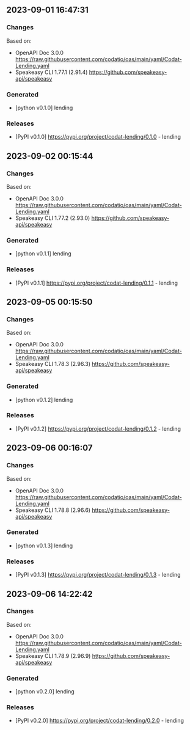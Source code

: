 

## 2023-09-01 16:47:31
### Changes
Based on:
- OpenAPI Doc 3.0.0 https://raw.githubusercontent.com/codatio/oas/main/yaml/Codat-Lending.yaml
- Speakeasy CLI 1.77.1 (2.91.4) https://github.com/speakeasy-api/speakeasy
### Generated
- [python v0.1.0] lending
### Releases
- [PyPI v0.1.0] https://pypi.org/project/codat-lending/0.1.0 - lending

## 2023-09-02 00:15:44
### Changes
Based on:
- OpenAPI Doc 3.0.0 https://raw.githubusercontent.com/codatio/oas/main/yaml/Codat-Lending.yaml
- Speakeasy CLI 1.77.2 (2.93.0) https://github.com/speakeasy-api/speakeasy
### Generated
- [python v0.1.1] lending
### Releases
- [PyPI v0.1.1] https://pypi.org/project/codat-lending/0.1.1 - lending

## 2023-09-05 00:15:50
### Changes
Based on:
- OpenAPI Doc 3.0.0 https://raw.githubusercontent.com/codatio/oas/main/yaml/Codat-Lending.yaml
- Speakeasy CLI 1.78.3 (2.96.3) https://github.com/speakeasy-api/speakeasy
### Generated
- [python v0.1.2] lending
### Releases
- [PyPI v0.1.2] https://pypi.org/project/codat-lending/0.1.2 - lending

## 2023-09-06 00:16:07
### Changes
Based on:
- OpenAPI Doc 3.0.0 https://raw.githubusercontent.com/codatio/oas/main/yaml/Codat-Lending.yaml
- Speakeasy CLI 1.78.8 (2.96.6) https://github.com/speakeasy-api/speakeasy
### Generated
- [python v0.1.3] lending
### Releases
- [PyPI v0.1.3] https://pypi.org/project/codat-lending/0.1.3 - lending

## 2023-09-06 14:22:42
### Changes
Based on:
- OpenAPI Doc 3.0.0 https://raw.githubusercontent.com/codatio/oas/main/yaml/Codat-Lending.yaml
- Speakeasy CLI 1.78.9 (2.96.9) https://github.com/speakeasy-api/speakeasy
### Generated
- [python v0.2.0] lending
### Releases
- [PyPI v0.2.0] https://pypi.org/project/codat-lending/0.2.0 - lending